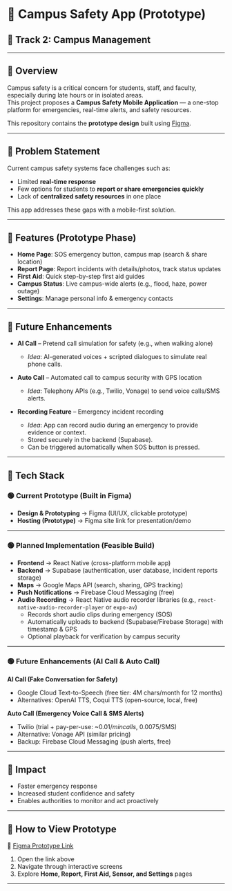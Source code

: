# 📱 Campus Safety App (Prototype)

## 🎯 Track 2: Campus Management

---

## 🔹 Overview
Campus safety is a critical concern for students, staff, and faculty, especially during late hours or in isolated areas.  
This project proposes a **Campus Safety Mobile Application** — a one-stop platform for emergencies, real-time alerts, and safety resources.

This repository contains the **prototype design** built using [Figma](https://decal-bliss-20129420.figma.site/).

---

## 🔹 Problem Statement
Current campus safety systems face challenges such as:
- Limited **real-time response**
- Few options for students to **report or share emergencies quickly**
- Lack of **centralized safety resources** in one place

This app addresses these gaps with a mobile-first solution.

---

## 🔹 Features (Prototype Phase)
- **Home Page**: SOS emergency button, campus map (search & share location)  
- **Report Page**: Report incidents with details/photos, track status updates  
- **First Aid**: Quick step-by-step first aid guides  
- **Campus Status**: Live campus-wide alerts (e.g., flood, haze, power outage)  
- **Settings**: Manage personal info & emergency contacts  

---

## 🔹 Future Enhancements

- **AI Call** – Pretend call simulation for safety (e.g., when walking alone)  
  - *Idea*: AI-generated voices + scripted dialogues to simulate real phone calls.

- **Auto Call** – Automated call to campus security with GPS location  
  - *Idea*: Telephony APIs (e.g., Twilio, Vonage) to send voice calls/SMS alerts.

- **Recording Feature** – Emergency incident recording  
  - *Idea*: App can record audio during an emergency to provide evidence or context.  
  - Stored securely in the backend (Supabase).  
  - Can be triggered automatically when SOS button is pressed. 

---

## 🔹 Tech Stack

### 🟢 Current Prototype (Built in Figma)
- **Design & Prototyping** → Figma (UI/UX, clickable prototype)  
- **Hosting (Prototype)** → Figma site link for presentation/demo  

---

### 🟢 Planned Implementation (Feasible Build)
- **Frontend** → React Native (cross-platform mobile app)  
- **Backend** → Supabase (authentication, user database, incident reports storage)  
- **Maps** → Google Maps API (search, sharing, GPS tracking)  
- **Push Notifications** → Firebase Cloud Messaging (free)  
- **Audio Recording** → React Native audio recorder libraries (e.g., `react-native-audio-recorder-player` or `expo-av`)  
  - Records short audio clips during emergency (SOS)  
  - Automatically uploads to backend (Supabase/Firebase Storage) with timestamp & GPS  
  - Optional playback for verification by campus security
 

---

### 🟢 Future Enhancements (AI Call & Auto Call)
**AI Call (Fake Conversation for Safety)**  
- Google Cloud Text-to-Speech (free tier: 4M chars/month for 12 months)  
- Alternatives: OpenAI TTS, Coqui TTS (open-source, local, free)  

**Auto Call (Emergency Voice Call & SMS Alerts)**  
- Twilio (trial + pay-per-use: ~$0.01/min calls, ~$0.0075/SMS)  
- Alternative: Vonage API (similar pricing)  
- Backup: Firebase Cloud Messaging (push alerts, free)  

---

## 🔹 Impact
- Faster emergency response  
- Increased student confidence and safety  
- Enables authorities to monitor and act proactively  

---

## 🔹 How to View Prototype
🔗 [Figma Prototype Link](https://decal-bliss-20129420.figma.site/)

1. Open the link above  
2. Navigate through interactive screens  
3. Explore **Home, Report, First Aid, Sensor, and Settings** pages  

---


